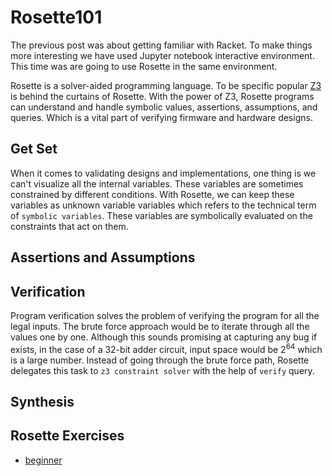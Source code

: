 Rosette101
=====

The previous post was about getting familiar with Racket. To make things more interesting we have used Jupyter notebook interactive environment. This time was are going to use Rosette in the same environment.

Rosette is a solver-aided programming language. To be specific popular [Z3](https://github.com/Z3Prover/z3) is behind the curtains of Rosette. With the power of Z3, Rosette programs can understand and handle symbolic values, assertions, assumptions, and queries. Which is a vital part of verifying firmware and hardware designs.

Get Set
---

When it comes to validating designs and implementations, one thing is we can't visualize all the internal variables. These variables are sometimes constrained by different conditions. With Rosette, we can keep these variables as unknown variable variables which refers to the technical term of ```symbolic variables```. These variables are symbolically evaluated on the constraints that act on them. 



Assertions and Assumptions
---





Verification
---

Program verification solves the problem of verifying the program for all the legal inputs. The brute force approach would be to iterate through all the values one by one. Although this sounds promising at capturing any bug if exists, in the case of a 32-bit adder circuit, input space would be $2^64$ which is a large number.
Instead of going through the brute force path, Rosette delegates this task to `z3 constraint solver` with the help of `verify` query.


Synthesis
----




Rosette Exercises
----

- [beginner](https://homes.cs.washington.edu/~emina/media/cav19-tutorial/lab1.html)